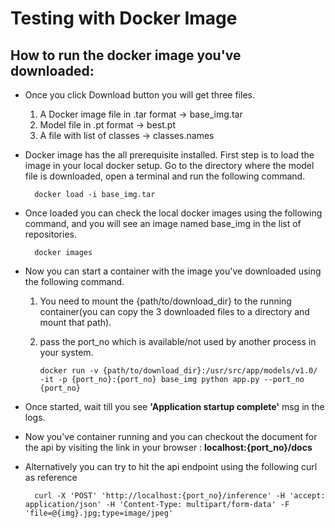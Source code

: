 # Testing with Docker Image 

## How to run the docker image you've downloaded:
- Once you click Download button you will get three files.
  1. A Docker image file in .tar format &rarr; base_img.tar
  2. Model file in .pt format &rarr; best.pt
  3. A file with list of classes &rarr; classes.names   

- Docker image has the all prerequisite installed. First step is to load the image in your local docker setup. Go to the directory where the model file is downloaded, open a terminal and run the following command.

        docker load -i base_img.tar
- Once loaded you can check the local docker images using the following command, and you will see an image named base_img in the list of repositories.
        
        docker images
- Now you can start a container with the image you've downloaded using the following command. 
  1. You need to mount the {path/to/download_dir} to the running container(you can copy the 3 downloaded files to a directory and mount that path). 
  2. pass the port_no which is available/not used by another process in your system. 

         docker run -v {path/to/download_dir}:/usr/src/app/models/v1.0/ -it -p {port_no}:{port_no} base_img python app.py --port_no {port_no}
- Once started, wait till you see **'Application startup complete'** msg in the logs. 
- Now you've container running and you can checkout the document for the api by visiting the link in your browser : **localhost:{port_no}/docs**
- Alternatively you can try to hit the api endpoint using the following curl as reference

        curl -X 'POST' 'http://localhost:{port_no}/inference' -H 'accept: application/json' -H 'Content-Type: multipart/form-data' -F 'file=@{img}.jpg;type=image/jpeg'
